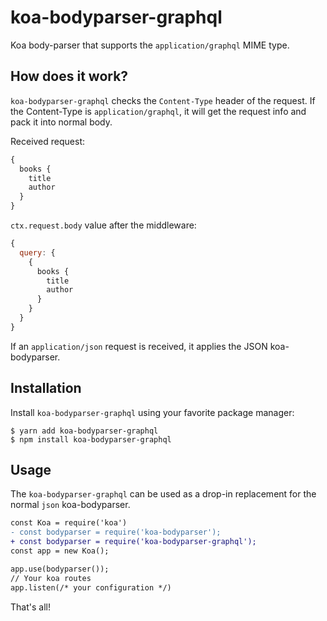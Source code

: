# koa-bodyparser-graphql 

Koa body-parser that supports the `application/graphql` MIME type.

## How does it work?
`koa-bodyparser-graphql` checks the `Content-Type` header of the request. If the Content-Type is `application/graphql`, it will get the request info and pack it into normal body.

Received request:
```graphql
{
  books {
    title
    author
  }
}
```
`ctx.request.body` value after the middleware:
```js
{
  query: {
    {
      books {
        title
        author
      }
    }
  }
}
```

If an `application/json` request is received, it applies the JSON koa-bodyparser.

## Installation

Install `koa-bodyparser-graphql` using your favorite package manager:
```shell
$ yarn add koa-bodyparser-graphql
$ npm install koa-bodyparser-graphql
```

## Usage

The `koa-bodyparser-graphql` can be used as a drop-in replacement for the normal `json` koa-bodyparser.

```diff
const Koa = require('koa')
- const bodyparser = require('koa-bodyparser');
+ const bodyparser = require('koa-bodyparser-graphql');
const app = new Koa();

app.use(bodyparser());
// Your koa routes
app.listen(/* your configuration */)
```

That's all!

